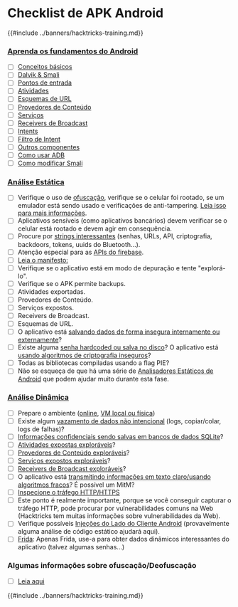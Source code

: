 # Checklist de APK Android

{{#include ../banners/hacktricks-training.md}}


### [Aprenda os fundamentos do Android](android-app-pentesting/#2-android-application-fundamentals)

- [ ] [Conceitos básicos](android-app-pentesting/#fundamentals-review)
- [ ] [Dalvik & Smali](android-app-pentesting/#dalvik--smali)
- [ ] [Pontos de entrada](android-app-pentesting/#application-entry-points)
- [ ] [Atividades](android-app-pentesting/#launcher-activity)
- [ ] [Esquemas de URL](android-app-pentesting/#url-schemes)
- [ ] [Provedores de Conteúdo](android-app-pentesting/#services)
- [ ] [Serviços](android-app-pentesting/#services-1)
- [ ] [Receivers de Broadcast](android-app-pentesting/#broadcast-receivers)
- [ ] [Intents](android-app-pentesting/#intents)
- [ ] [Filtro de Intent](android-app-pentesting/#intent-filter)
- [ ] [Outros componentes](android-app-pentesting/#other-app-components)
- [ ] [Como usar ADB](android-app-pentesting/#adb-android-debug-bridge)
- [ ] [Como modificar Smali](android-app-pentesting/#smali)

### [Análise Estática](android-app-pentesting/#static-analysis)

- [ ] Verifique o uso de [ofuscação](android-checklist.md#some-obfuscation-deobfuscation-information), verifique se o celular foi rootado, se um emulador está sendo usado e verificações de anti-tampering. [Leia isso para mais informações](android-app-pentesting/#other-checks).
- [ ] Aplicativos sensíveis (como aplicativos bancários) devem verificar se o celular está rootado e devem agir em consequência.
- [ ] Procure por [strings interessantes](android-app-pentesting/#looking-for-interesting-info) (senhas, URLs, API, criptografia, backdoors, tokens, uuids do Bluetooth...).
- [ ] Atenção especial para as [APIs do firebase](android-app-pentesting/#firebase).
- [ ] [Leia o manifesto:](android-app-pentesting/#basic-understanding-of-the-application-manifest-xml)
- [ ] Verifique se o aplicativo está em modo de depuração e tente "explorá-lo".
- [ ] Verifique se o APK permite backups.
- [ ] Atividades exportadas.
- [ ] Provedores de Conteúdo.
- [ ] Serviços expostos.
- [ ] Receivers de Broadcast.
- [ ] Esquemas de URL.
- [ ] O aplicativo está [salvando dados de forma insegura internamente ou externamente](android-app-pentesting/#insecure-data-storage)?
- [ ] Existe alguma [senha hardcoded ou salva no disco](android-app-pentesting/#poorkeymanagementprocesses)? O aplicativo está [usando algoritmos de criptografia inseguros](android-app-pentesting/#useofinsecureandordeprecatedalgorithms)?
- [ ] Todas as bibliotecas compiladas usando a flag PIE?
- [ ] Não se esqueça de que há uma série de [Analisadores Estáticos de Android](android-app-pentesting/#automatic-analysis) que podem ajudar muito durante esta fase.

### [Análise Dinâmica](android-app-pentesting/#dynamic-analysis)

- [ ] Prepare o ambiente ([online](android-app-pentesting/#online-dynamic-analysis), [VM local ou física](android-app-pentesting/#local-dynamic-analysis))
- [ ] Existe algum [vazamento de dados não intencional](android-app-pentesting/#unintended-data-leakage) (logs, copiar/colar, logs de falhas)?
- [ ] [Informações confidenciais sendo salvas em bancos de dados SQLite](android-app-pentesting/#sqlite-dbs)?
- [ ] [Atividades expostas exploráveis](android-app-pentesting/#exploiting-exported-activities-authorisation-bypass)?
- [ ] [Provedores de Conteúdo exploráveis](android-app-pentesting/#exploiting-content-providers-accessing-and-manipulating-sensitive-information)?
- [ ] [Serviços expostos exploráveis](android-app-pentesting/#exploiting-services)?
- [ ] [Receivers de Broadcast exploráveis](android-app-pentesting/#exploiting-broadcast-receivers)?
- [ ] O aplicativo está [transmitindo informações em texto claro/usando algoritmos fracos](android-app-pentesting/#insufficient-transport-layer-protection)? É possível um MitM?
- [ ] [Inspecione o tráfego HTTP/HTTPS](android-app-pentesting/#inspecting-http-traffic)
- [ ] Este ponto é realmente importante, porque se você conseguir capturar o tráfego HTTP, pode procurar por vulnerabilidades comuns na Web (Hacktricks tem muitas informações sobre vulnerabilidades da Web).
- [ ] Verifique possíveis [Injeções do Lado do Cliente Android](android-app-pentesting/#android-client-side-injections-and-others) (provavelmente alguma análise de código estático ajudará aqui).
- [ ] [Frida](android-app-pentesting/#frida): Apenas Frida, use-a para obter dados dinâmicos interessantes do aplicativo (talvez algumas senhas...)

### Algumas informações sobre ofuscação/Deofuscação

- [ ] [Leia aqui](android-app-pentesting/#obfuscating-deobfuscating-code)


{{#include ../banners/hacktricks-training.md}}
